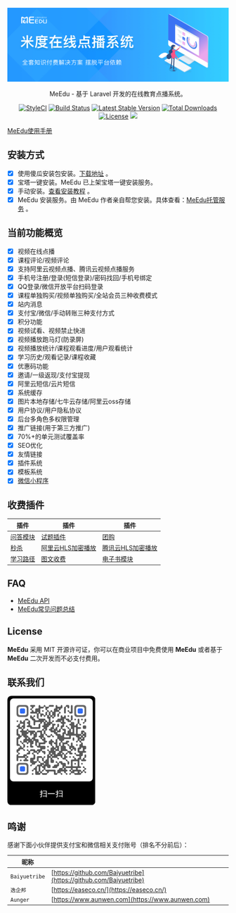 <p align="center"><img src="public/images/meedu.jpg"/></p>
<p align="center">MeEdu - 基于 Laravel 开发的在线教育点播系统。 </p>
<p align="center">
<a href="https://github.styleci.io/repos/127536154"><img src="https://github.styleci.io/repos/127536154/shield?branch=master" alt="StyleCI"></a>
<a href="https://travis-ci.org/Qsnh/meedu"><img src="https://travis-ci.org/Qsnh/meedu.svg?branch=master" alt="Build Status"></a>
<a href="https://packagist.org/packages/Qsnh/meedu"><img src="https://poser.pugx.org/qsnh/meedu/v/stable.svg" alt="Latest Stable Version"></a>
<a href="https://packagist.org/packages/Qsnh/meedu"><img src="https://poser.pugx.org/qsnh/meedu/downloads" alt="Total Downloads"></a>
<a href="https://packagist.org/packages/Qsnh/meedu"><img src="https://poser.pugx.org/qsnh/meedu/license" alt="License"></a>
<a href="https://codecov.io/gh/Qsnh/meedu">
  <img src="https://codecov.io/gh/Qsnh/meedu/branch/master/graph/badge.svg" />
</a>
</p>

[MeEdu使用手册](https://www.yuque.com/meedu/fvvkbf)

## 安装方式

- [x] 使用傻瓜安装包安装。[下载地址](https://www.yuque.com/meedu/kbanfm) 。
- [x] 宝塔一键安装。MeEdu 已上架宝塔一键安装服务。
- [x] 手动安装。[查看安装教程](docs/安装教程.md) 。
- [x] MeEdu 安装服务。由 MeEdu 作者亲自帮您安装。具体查看：[MeEdu托管服务](https://meedu.vip/topic/205) 。

## 当前功能概览

- [x] 视频在线点播
- [x] 课程评论/视频评论
- [x] 支持阿里云视频点播、腾讯云视频点播服务
- [x] 手机号注册/登录(短信登录)/密码找回/手机号绑定
- [x] QQ登录/微信开放平台扫码登录
- [x] 课程单独购买/视频单独购买/全站会员三种收费模式
- [x] 站内消息
- [x] 支付宝/微信/手动转账三种支付方式
- [x] 积分功能
- [x] 视频试看、视频禁止快进
- [x] 视频播放跑马灯(防录屏)
- [x] 视频播放统计/课程观看进度/用户观看统计
- [x] 学习历史/观看记录/课程收藏
- [x] 优惠码功能
- [x] 邀请/一级返现/支付宝提现
- [x] 阿里云短信/云片短信
- [x] 系统缓存
- [x] 图片本地存储/七牛云存储/阿里云oss存储
- [x] 用户协议/用户隐私协议
- [x] 后台多角色多权限管理
- [x] 推广链接(用于第三方推广)
- [x] 70%+的单元测试覆盖率
- [x] SEO优化
- [x] 友情链接
- [x] 插件系统
- [x] 模板系统
- [x] [微信小程序](https://github.com/Meedu/wechat-mini)

## 收费插件

| 插件 | 插件 | 插件 |
| --- | --- | --- | 
| [问答模块](https://meedu.vip/addons/38/Wenda) | [试题插件](https://meedu.vip/addons/36/Paper) | [团购](https://meedu.vip/addons/33/TuanGou) |
| [秒杀](https://meedu.vip/addons/32/MiaoSha) | [阿里云HLS加密播放](https://meedu.vip/addons/30/AliyunHls) | [腾讯云HLS加密播放](https://meedu.vip/addons/27/TencentCloudHls) |
| [学习路径](https://meedu.vip/addons/26/LearningPaths) | [图文收费](https://meedu.vip/addons/16/MeeduTopics) | [电子书模块](https://meedu.vip/addons/17/MeeduBooks) |

## FAQ

- [MeEdu API](https://meedu-v2-xiaoteng.doc.coding.io/)
- [MeEdu常见问题总结](https://www.yuque.com/meedu/yr7rek)

## License

**MeEdu** 采用 MIT 开源许可证，你可以在商业项目中免费使用 **MeEdu** 或者基于 **MeEdu** 二次开发而不必支付费用。

## 联系我们

<p>
<img src="/docs/contact/wechat1.png" width=200>
</p>

## 鸣谢

感谢下面小伙伴提供支付宝和微信相关支付账号（排名不分前后）：  

| 昵称 | |
| --- | --- |
| `Baiyuetribe` | [https://github.com/Baiyuetribe](https://github.com/Baiyuetribe) |
| `逸企邦` | [https://easeco.cn/](https://easeco.cn/) |
| `Aunger` | [https://www.aunwen.com](https://www.aunwen.com) |